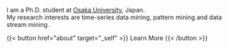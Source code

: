 I am a Ph.D. student at [Osaka University](https://www.osaka-u.ac.jp/en), Japan.  
My research interests are time-series data mining, pattern mining and data stream mining.


{{< button href="about" target="_self" >}}
Learn More
{{< /button >}}


<!-- \
{{< button href="ja/about" target="_self" >}}
Japanese page
{{< /button >}} -->

<!-- ## Selected Recent Publications -->